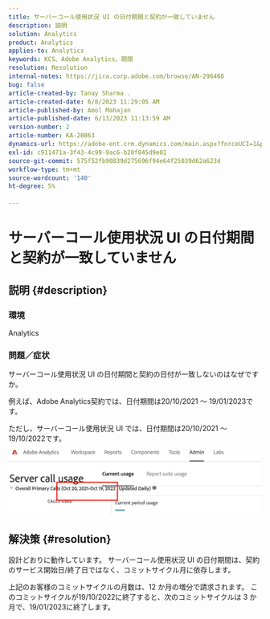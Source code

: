 ```yaml
---
title: サーバーコール使用状況 UI の日付期間と契約が一致していません
description: 説明
solution: Analytics
product: Analytics
applies-to: Analytics
keywords: KCS、Adobe Analytics、期間
resolution: Resolution
internal-notes: https://jira.corp.adobe.com/browse/AN-296466
bug: false
article-created-by: Tanay Sharma .
article-created-date: 6/8/2023 11:29:05 AM
article-published-by: Amol Mahajan
article-published-date: 6/13/2023 11:13:59 AM
version-number: 2
article-number: KA-20863
dynamics-url: https://adobe-ent.crm.dynamics.com/main.aspx?forceUCI=1&pagetype=entityrecord&etn=knowledgearticle&id=718f0faa-ef05-ee11-8f6e-6045bd006b3d
exl-id: c911471a-3f43-4c99-9ac6-b20f845d9e01
source-git-commit: 575f52fb90839d275696f94e64f25039d62a623d
workflow-type: tm+mt
source-wordcount: '140'
ht-degree: 5%

---
```


# サーバーコール使用状況 UI の日付期間と契約が一致していません

## 説明 {#description}


### <b>環境</b>

Analytics

### <b>問題／症状</b>

サーバーコール使用状況 UI の日付期間と契約の日付が一致しないのはなぜですか。

例えば、Adobe Analytics契約では、日付期間は20/10/2021 ～ 19/01/2023です。


ただし、サーバーコール使用状況 UI では、日付期間は20/10/2021 ～ 19/10/2022です。


<b>![](assets/___728f0faa-ef05-ee11-8f6e-6045bd006b3d___.png)</b>

## 解決策 {#resolution}


設計どおりに動作しています。 サーバーコール使用状況 UI の日付期間は、契約のサービス開始日/終了日ではなく、コミットサイクル月に依存します。

上記のお客様のコミットサイクルの月数は、12 か月の増分で請求されます。 このコミットサイクルが19/10/2022に終了すると、次のコミットサイクルは 3 か月で、19/01/2023に終了します。
